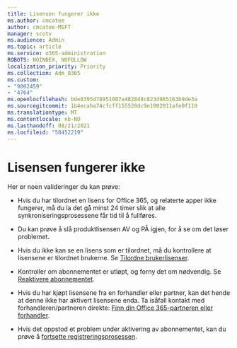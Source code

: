 ```yaml
---
title: Lisensen fungerer ikke
ms.author: cmcatee
author: cmcatee-MSFT
manager: scotv
ms.audience: Admin
ms.topic: article
ms.service: o365-administration
ROBOTS: NOINDEX, NOFOLLOW
localization_priority: Priority
ms.collection: Adm_O365
ms.custom:
- "9002459"
- "4764"
ms.openlocfilehash: bde8395d78951087e482848c823d985163b9de3a
ms.sourcegitcommit: 1b4ecaba74cfcff155528dc9e1002011afe0f110
ms.translationtype: MT
ms.contentlocale: nb-NO
ms.lasthandoff: 08/21/2021
ms.locfileid: "58452219"
---
```

# <a name="license-not-working"></a>Lisensen fungerer ikke

Her er noen valideringer du kan prøve:

- Hvis du har tilordnet en lisens for Office 365, og relaterte apper ikke fungerer, må du la det gå minst 24 timer slik at alle synkroniseringsprosessene får tid til å fullføres. 

- Du kan prøve å slå produktlisensen AV og PÅ igjen, for å se om det løser problemet. 

- Hvis du ikke kan se en lisens som er tilordnet, må du kontrollere at lisensene er tilordnet brukerne. Se [Tilordne brukerlisenser](https://docs.microsoft.com/microsoft-365/admin/manage/assign-licenses-to-users?view=o365-worldwide).

- Kontroller om abonnementet er utløpt, og forny det om nødvendig. Se [Reaktivere abonnementet](https://docs.microsoft.com/alchemyinsights/reactivate-your-subscription). 

- Hvis du har kjøpt lisensene fra en forhandler eller partner, kan det hende at denne ikke har aktivert lisensene enda. Ta isåfall kontakt med forhandleren/partneren direkte: [Finn din Office 365-partneren eller forhandler](https://docs.microsoft.com//microsoft-365/admin/manage/find-your-partner-or-reseller).

- Hvis det oppstod et problem under aktivering av abonnementet, kan du prøve å [fortsette registreringsprosessen](https://go.microsoft.com/fwlink/?linkid=2126800).

